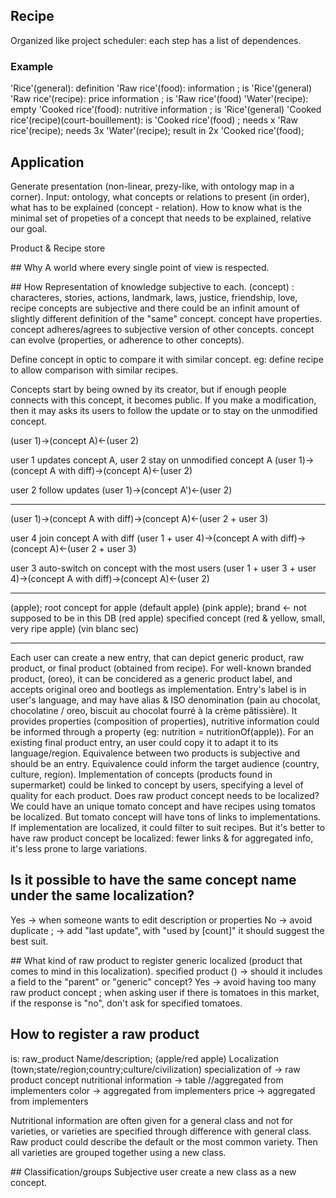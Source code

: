## Recipe

Organized like project scheduler: each step has a list of dependences.

### Example

'Rice'(general): definition
'Raw rice'(food): information ; is 'Rice'(general)
'Raw rice'(recipe): price information ; is 'Raw rice'(food)
'Water'(recipe): empty
'Cooked rice'(food): nutritive information ; is 'Rice'(general)
'Cooked rice'(recipe)(court-bouillement): is 'Cooked rice'(food) ; needs x 'Raw rice'(recipe); needs 3x 'Water'(recipe); result in 2x 'Cooked rice'(food);

## Application

Generate presentation (non-linear, prezy-like, with ontology map in a corner).
Input: ontology, what concepts or relations to present (in order), what has to be explained (concept - relation).
How to know what is the minimal set of propeties of a concept that needs to be explained, relative our goal.

Product & Recipe store

## Why
A world where every single point of view is respected.

## How
Representation of knowledge subjective to each.
(concept) : characteres, stories, actions, landmark, laws, justice, friendship, love, recipe
concepts are subjective and there could be an infinit amount of slightly different definition of the "same" concept.
concept have properties.
concept adheres/agrees to subjective version of other concepts.
concept can evolve (properties, or adherence to other concepts).

Define concept in optic to compare it with similar concept. eg: define recipe to allow comparison with similar recipes.

Concepts start by being owned by its creator, but if enough people connects with this concept, it becomes public. If you make a modification, then it may asks its users to follow the update or to stay on the unmodified concept.

(user 1)->(concept A)<-(user 2)

user 1 updates concept A, user 2 stay on unmodified concept A
(user 1)->(concept A with diff)->(concept A)<-(user 2)

user 2 follow updates
(user 1)->(concept A')<-(user 2)

---

(user 1)->(concept A with diff)->(concept A)<-(user 2 + user 3)

user 4 join concept A with diff
(user 1 + user 4)->(concept A with diff)->(concept A)<-(user 2 + user 3)

user 3 auto-switch on concept with the most users
(user 1 + user 3 + user 4)->(concept A with diff)->(concept A)<-(user 2)

---

(apple); root concept for apple
(default apple)
(pink apple); brand <- not supposed to be in this DB
(red apple) specified concept
(red & yellow, small, very ripe apple)
(vin blanc sec)

---

Each user can create a new entry, that can depict generic product, raw product, or final product (obtained from recipe).
For well-known branded product, (oreo), it can be concidered as a generic product label, and accepts original oreo and bootlegs as implementation.
Entry's label is in user's language, and may have alias & ISO denomination (pain au chocolat, chocolatine / oreo, biscuit au chocolat fourré à la crème pâtissière). It provides properties (composition of properties), nutritive information could be informed through a property (eg: nutrition = nutritionOf(apple)).
For an existing final product entry, an user could copy it to adapt it to its language/region. Equivalence between two products is subjective and should be an entry. Equivalence could inform the target audience (country, culture, region).
Implementation of concepts (products found in supermarket) could be linked to concept by users, specifying a level of quality for each product.
Does raw product concept needs to be localized? We could have an unique tomato concept and have recipes using tomatos be localized. But tomato concept will have tons of links to implementations. If implementation are localized, it could filter to suit recipes.
But it's better to have raw product concept be localized: fewer links & for aggregated info, it's less prone to large variations.

## Is it possible to have the same concept name under the same localization?
Yes -> when someone wants to edit description or properties
No -> avoid duplicate ; -> add "last update", with "used by [count]" it should suggest the best suit.

## What kind of raw product to register
generic localized (product that comes to mind in this localization).
specified product () -> should it includes a field to the "parent" or "generic" concept? Yes -> avoid having too many raw product concept ; when asking user if there is tomatoes in this market, if the response is "no", don't ask for specified tomatoes.

## How to register a raw product
is: raw_product
Name/description; (apple/red apple)
Localization (town;state/region;country;culture/civilization)
specialization of -> raw product concept
nutritional information -> table //aggregated from implementers
color -> aggregated from implementers
price -> aggregated from implementers

Nutritional information are often given for a general class and not for varieties, or varieties are specified through difference with general class.
Raw product could describe the default or the most common variety. Then all varieties are grouped together using a new class.

## Classification/groups
Subjective user create a new class as a new concept.